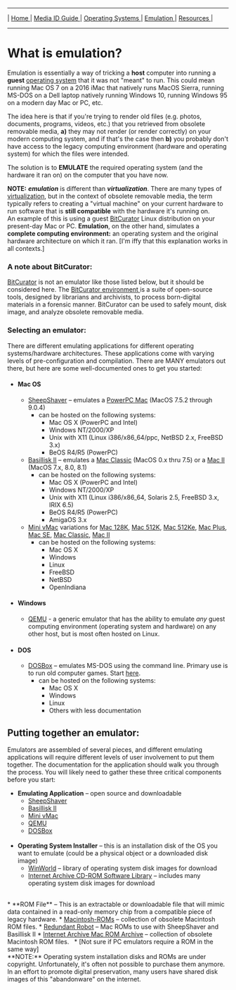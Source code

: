 <hr size="10">

| [ Home ](index.html) | [ Media ID Guide ](media_ID.html) | [ Operating Systems ](operating_systems.html) | [ Emulation ](emulators.html) | [ Resources ](resources.html) |
<hr size="10">

# What is emulation?
Emulation is essentially a way of tricking a **host** computer into running a **guest** [operating system](operating_systems.html) that it was not "meant" to run. This could mean running Mac OS 7 on a 2016 iMac that natively runs MacOS Sierra, running MS-DOS on a Dell laptop natively running Windows 10, running Windows 95 on a modern day Mac or PC, etc.

The idea here is that if you're trying to render old files (e.g. photos, documents, programs, videos, etc.) that you retrieved from obsolete removable media, **a)** they may not render (or render correctly) on your modern computing system, and if that's the case then
**b)** you probably don't have access to the legacy computing environment (hardware and operating system) for which the files were intended.

The solution is to **EMULATE** the required operating system (and the hardware it ran on) on the computer that you have now.

**NOTE:** _**emulation**_ is different than _**virtualization**_. There are many types of <a href="https://en.wikipedia.org/wiki/Virtualization" target="_blank">virtualization</a>, but in the context of obsolete removable media, the term typically refers to creating a "virtual machine" on your current hardware to run software that is **still compatible** with the hardware it's running on.  
An example of this is using a guest <a href="https://bitcurator.net/BitCurator" target="_blank">BitCurator</a> Linux distribution on your present-day Mac or PC. **Emulation**, on the other hand, simulates a **complete computing environment:** an operating system and the original hardware architecture on which it ran. [I'm iffy that this explanation works in all contexts.]

###  A note about BitCurator:
<a href="https://bitcurator.net/BitCurator" target="_blank">BitCurator</a> is not an emulator like those listed below, but it should be considered here. The <a href="https://confluence.educopia.org/display/BC/BitCurator+Environment" target="_blank">BitCurator environment </a> is a suite of open-source tools, designed by librarians and archivists, to process born-digital materials in a forensic manner. BitCurator can be used to safely mount, disk image, and analyze obsolete removable media.



### Selecting an emulator:
There are different emulating applications for different operating systems/hardware architectures. These applications come with varying levels of pre-configuration and compilation. There are MANY emulators out there, but here are some well-documented ones to get you started:


* #### Mac OS
  * <a href="http://sheepshaver.cebix.net/" target="_blank">SheepShaver</a> – emulates a <a href="https://en.wikipedia.org/wiki/Power_Macintosh" target="_blank">PowerPC Mac</a> (MacOS 7.5.2 through 9.0.4)
    * can be hosted on the following systems:
      * Mac OS X (PowerPC and Intel)
      * Windows NT/2000/XP
      * Unix with X11 (Linux i386/x86_64/ppc, NetBSD 2.x, FreeBSD 3.x)
      * BeOS R4/R5 (PowerPC)
  * <a href="https://basilisk.cebix.net/" target="_blank">Basillisk II</a> – emulates a <a href="https://en.wikipedia.org/wiki/Macintosh_Classic" target="_blank">Mac Classic</a> (MacOS 0.x thru 7.5) or a <a href="https://en.wikipedia.org/wiki/Macintosh_II_family" target="_blank">Mac II</a> (MacOS 7.x, 8.0, 8.1)
    * can be hosted on the following systems:
      * Mac OS X (PowerPC and Intel)
      * Windows NT/2000/XP
      * Unix with X11 (Linux i386/x86_64, Solaris 2.5, FreeBSD 3.x, IRIX 6.5)
      * BeOS R4/R5 (PowerPC)
      * AmigaOS 3.x
  * <a href="http://www.gryphel.com/c/minivmac/index.html" target ="_blank">Mini vMac</a> variations for
    <a href="https://en.wikipedia.org/wiki/Macintosh_128K" target=_blank>Mac 128K</a>,
    <a href="https://en.wikipedia.org/wiki/Macintosh_512K" target=_blank>Mac 512K</a>,
    <a href="https://en.wikipedia.org/wiki/Macintosh_512Ke" target=_blank>Mac 512Ke</a>,
<a href="https://en.wikipedia.org/wiki/Macintosh_Plus" target=_blank>Mac Plus</a>,
<a href="https://en.wikipedia.org/wiki/Macintosh_SE" target="_blank">Mac SE</a>,
<a href="https://en.wikipedia.org/wiki/Macintosh_Classic" target="_blank">Mac Classic</a>,
<a href="https://en.wikipedia.org/wiki/Macintosh_II_family" target="_blank">Mac II</a>
    * can be hosted on the following systems:
      * Mac OS X
      * Windows
      * Linux
      * FreeBSD
      * NetBSD
      * OpenIndiana
* #### Windows
  * <a href="https://www.qemu.org/" target="_blank">QEMU</a> - a generic emulator that has the ability to emulate _any_ guest computing environment (operating system and hardware) on any other host, but is most often hosted on Linux.

* #### DOS
  * <a href="https://sourceforge.net/projects/dosbox/" target ="_blank">DOSBox</a> – emulates MS-DOS using the command line. Primary use is to run old computer games. Start <a href="https://www.dosbox.com/wiki/Basic_Setup_and_Installation_of_DosBox" target ="_blank">here</a>.
    * can be hosted on the following systems:
      * Mac OS X
      * Windows
      * Linux
      * Others with less documentation

## Putting together an emulator:
Emulators are assembled  of several pieces, and different emulating applications will require different levels of user involvement to put them together. The documentation for the application should walk you through the process. You will likely need to gather these three critical components before you start:
* **Emulating Application** – open source and downloadable
  * <a href="http://sheepshaver.cebix.net/#download" target="_blank">SheepShaver</a>
  * <a href="https://basilisk.cebix.net/#download" target="_blank">Basillisk II</a>
  * <a href="http://www.gryphel.com/c/minivmac/dnld_std.html" target ="_blank">Mini vMac</a>
  * <a href="https://www.qemu.org/download/" target="_blank">QEMU</a>
  * <a href="https://sourceforge.net/projects/dosbox/" target ="_blank">DOSBox</a>  
  <br>
* **Operating System Installer** – this is an installation disk of the OS  you want to emulate (could be a physical object or a downloaded disk image)
  * <a href="https://winworldpc.com/library/operating-systems" target="_blank">WinWorld</a> – library of operating system disk images for download
   * <a href="https://archive.org/details/cdromsoftware" target="_blank">Internet Archive CD-ROM Software Library</a> – includes many operating system disk images for download  
<br>
 * **ROM File** – This is an extractable or downloadable file that will mimic data contained in a read-only memory chip from a compatible piece of legacy hardware.
   * <a href="https://github.com/macmade/Macintosh-ROMs" target="_blank">Macintosh-ROMs</a> – collection of obsolete Macintosh ROM files.
   * <a href="http://www.redundantrobot.com/sheepshaver.html" target="_blank">Redundant Robot</a> – Mac ROMs to use with SheepShaver and Basillisk II  
   * <a href="https://archive.org/details/mac_rom_archive_-_as_of_8-19-2011" target="_blank">Internet Archive Mac ROM Archive</a> – collection of obsolete Macintosh ROM files.
   * [Not sure if PC emulators require a ROM in the same way]   
<br>
 **NOTE:** Operating system installation disks and ROMs are under copyright. Unfortunately, it's often not possible to purchase them anymore. In an effort to promote digital preservation, many users have shared disk images of this "abandonware" on the internet.
